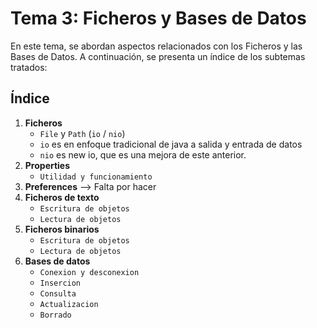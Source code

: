 # Tema 3: Ficheros y Bases de Datos

En este tema, se abordan aspectos relacionados con los Ficheros y las Bases de Datos. A continuación, se presenta un índice de los subtemas tratados:

## Índice

1. **Ficheros**
    - `File` y `Path` (`io` / `nio`)
    - `io` es en enfoque tradicional de java a salida y entrada de datos
    - `nio` es new io, que es una mejora de este anterior. 
2. **Properties**
   - `Utilidad y funcionamiento`
2. **Preferences** --> Falta por hacer
3. **Ficheros de texto**
   - `Escritura de objetos`
   - `Lectura de objetos`
4. **Ficheros binarios**
   - `Escritura de objetos`
   - `Lectura de objetos`
5. **Bases de datos**
   - `Conexion y desconexion`
   - `Insercion`
   - `Consulta`
   - `Actualizacion`
   - `Borrado`

